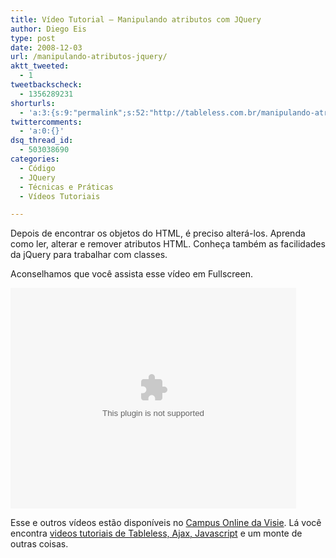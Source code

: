```yaml
---
title: Vídeo Tutorial – Manipulando atributos com JQuery
author: Diego Eis
type: post
date: 2008-12-03
url: /manipulando-atributos-jquery/
aktt_tweeted:
  - 1
tweetbackscheck:
  - 1356289231
shorturls:
  - 'a:3:{s:9:"permalink";s:52:"http://tableless.com.br/manipulando-atributos-jquery";s:7:"tinyurl";s:26:"http://tinyurl.com/3wb2ox5";s:4:"isgd";s:19:"http://is.gd/Pa3wHT";}'
twittercomments:
  - 'a:0:{}'
dsq_thread_id:
  - 503038690
categories:
  - Código
  - JQuery
  - Técnicas e Práticas
  - Vídeos Tutoriais

---
```

Depois de encontrar os objetos do HTML, é preciso alterá-los. Aprenda como ler, alterar e remover atributos HTML. Conheça também as facilidades da jQuery para trabalhar com classes. 

<!--more-->


  
Aconselhamos que você assista esse vídeo em Fullscreen. 

<embed src="http://visie.com.br/campus/static/mediaplayer.swf" width="457" height="353" allowscriptaccess="always" allowfullscreen="true" flashvars="height=353&#038;width=457&#038;file=http://visie.com.br/campus/flv/65.flv&#038;image=http://visie.com.br/campus/static/visie.jpg" />


Esse e outros vídeos estão disponíveis no [Campus Online da Visie][1]. Lá você encontra [videos tutoriais de Tableless, Ajax, Javascript][2] e um monte de outras coisas.

 [1]: http://visie.com.br/campus/ "Vídeos tutoriais de Tableless"
 [2]: http://visie.com.br/campus/